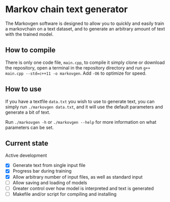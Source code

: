 # Markov chain text generator

The Markovgen software is designed to allow you to quickly and easily train a markovchain on a text dataset, and to generate an arbitrary amount of text with the trained model.

## How to compile

There is only one code file, `main.cpp`, to compile it simply clone or download the repository, open a terminal in the repository directory and run `g++ main.cpp --std=c++11 -o markovgen`. Add `-O6` to optimize for speed.

## How to use

If you have a textfile `data.txt` you wish to use to generate text, you can simply run `./markovgen data.txt`, and it will use the default parameters and generate a bit of text.

Run `./markovgen -h` or `./markovgen --help` for more information on what parameters can be set.

## Current state

Active development

- [x] Generate text from single input file
- [x] Progress bar during training
- [x] Allow arbitrary number of input files, as well as standard input
- [ ] Allow saving and loading of models
- [ ] Greater control over how model is interpreted and text is generated
- [ ] Makefile and/or script for compiling and installing
